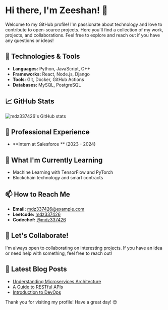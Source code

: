 # Hi there, I'm Zeeshan! 👋

Welcome to my GitHub profile! I'm passionate about technology and love to contribute to open-source projects. Here you'll find a collection of my work, projects, and collaborations. Feel free to explore and reach out if you have any questions or ideas!

## 🔧 Technologies & Tools

- **Languages:** Python, JavaScript, C++
- **Frameworks:** React, Node.js, Django
- **Tools:** Git, Docker, GitHub Actions
- **Databases:** MySQL, PostgreSQL

## 📈 GitHub Stats

![mdz337426's GitHub stats](https://github-readme-stats.vercel.app/api?username=mdz337426&show_icons=true&theme=radical)

## 💼 Professional Experience
- **Intern at Salesforce ** (2023 - 2024)

## 🌱 What I'm Currently Learning
- Machine Learning with TensorFlow and PyTorch
- Blockchain technology and smart contracts

## 📫 How to Reach Me

- **Email:** [mdz337426@example.com](mailto:mdz337426@gmail.com)
- **Leetcode:** [mdz337426](https://leetcode.com/u/Zeeshan8134/)
- **Codechef:** [@mdz337426](https://www.codechef.com/users/zeeshan8134)

## 🤝 Let's Collaborate!

I'm always open to collaborating on interesting projects. If you have an idea or need help with something, feel free to reach out!

## 📝 Latest Blog Posts

- [Understanding Microservices Architecture](https://myblog.com/microservices-architecture)
- [A Guide to RESTful APIs](https://myblog.com/restful-apis)
- [Introduction to DevOps](https://myblog.com/introduction-to-devops)

Thank you for visiting my profile! Have a great day! 😊
